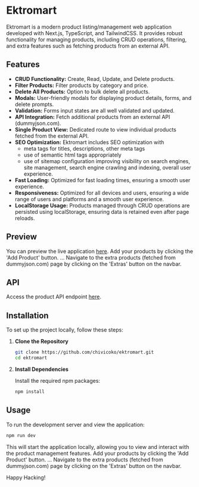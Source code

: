 # Ektromart

Ektromart is a modern product listing/management web application developed with Next.js, TypeScript, and TailwindCSS. It provides robust functionality for managing products, including CRUD operations, filtering, and extra features such as fetching products from an external API.

## Features

- **CRUD Functionality:** Create, Read, Update, and Delete products.
- **Filter Products:** Filter products by category and price.
- **Delete All Products:** Option to bulk delete all products.
- **Modals:** User-friendly modals for displaying product details, forms, and delete prompts.
- **Validation:** Forms input states are all well validated and updated.
- **API Integration:** Fetch additional products from an external API (dummyjson.com).
- **Single Product View:** Dedicated route to view individual products fetched from the external API.
- **SEO Optimization:** Ektromart includes SEO optimization with 
    - meta tags for titles, descriptions, other meta tags
    - use of semantic html tags appropriately
    - use of sitemap configuration
    improving visibility on search engines, site management, search engine crawling and indexing, overall user experience.
- **Fast Loading:** Optimized for fast loading times, ensuring a smooth user experience.
- **Responsiveness:** Optimized for all devices and users, ensuring a wide range of users and platforms and a smooth user experience.
- **LocalStorage Usage:** Products managed through CRUD operations are persisted using localStorage, ensuring data is retained even after page reloads.

## Preview

You can preview the live application [here](https://ektromart.vercel.app/).
Add your products by clicking the 'Add Product' button. ...
Navigate to the extra products (fetched from dummyjson.com) page by clicking on the 'Extras' button on the navbar.

## API

Access the product API endpoint [here](https://ektromart.vercel.app/api/products).

## Installation

To set up the project locally, follow these steps:

1. **Clone the Repository**

    ```bash
    git clone https://github.com/chivicoko/ektromart.git
    cd ektromart
    ```

2. **Install Dependencies**

    Install the required npm packages:

    ```bash
    npm install
    ```

## Usage

To run the development server and view the application:

```bash
npm run dev
```

This will start the application locally, allowing you to view and interact with the product management features.
Add your products by clicking the 'Add Product' button. ...
Navigate to the extra products (fetched from dummyjson.com) page by clicking on the 'Extras' button on the navbar.


Happy Hacking!